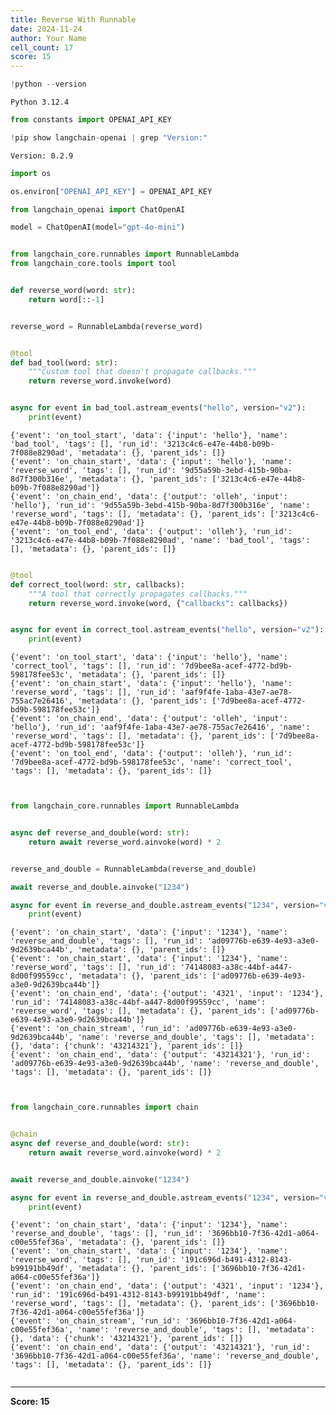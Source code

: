 ```yaml
---
title: Reverse With Runnable
date: 2024-11-24
author: Your Name
cell_count: 17
score: 15
---
```


```python
!python --version
```

    Python 3.12.4



```python
from constants import OPENAI_API_KEY
```


```python
!pip show langchain-openai | grep "Version:"
```

    Version: 0.2.9



```python
import os
```


```python
os.environ["OPENAI_API_KEY"] = OPENAI_API_KEY
```


```python
from langchain_openai import ChatOpenAI

model = ChatOpenAI(model="gpt-4o-mini")
```


```python

```


```python
from langchain_core.runnables import RunnableLambda
from langchain_core.tools import tool


def reverse_word(word: str):
    return word[::-1]


reverse_word = RunnableLambda(reverse_word)


@tool
def bad_tool(word: str):
    """Custom tool that doesn't propagate callbacks."""
    return reverse_word.invoke(word)


async for event in bad_tool.astream_events("hello", version="v2"):
    print(event)
```

    {'event': 'on_tool_start', 'data': {'input': 'hello'}, 'name': 'bad_tool', 'tags': [], 'run_id': '3213c4c6-e47e-44b8-b09b-7f088e8290ad', 'metadata': {}, 'parent_ids': []}
    {'event': 'on_chain_start', 'data': {'input': 'hello'}, 'name': 'reverse_word', 'tags': [], 'run_id': '9d55a59b-3ebd-415b-90ba-8d7f300b316e', 'metadata': {}, 'parent_ids': ['3213c4c6-e47e-44b8-b09b-7f088e8290ad']}
    {'event': 'on_chain_end', 'data': {'output': 'olleh', 'input': 'hello'}, 'run_id': '9d55a59b-3ebd-415b-90ba-8d7f300b316e', 'name': 'reverse_word', 'tags': [], 'metadata': {}, 'parent_ids': ['3213c4c6-e47e-44b8-b09b-7f088e8290ad']}
    {'event': 'on_tool_end', 'data': {'output': 'olleh'}, 'run_id': '3213c4c6-e47e-44b8-b09b-7f088e8290ad', 'name': 'bad_tool', 'tags': [], 'metadata': {}, 'parent_ids': []}



```python

```


```python
@tool
def correct_tool(word: str, callbacks):
    """A tool that correctly propagates callbacks."""
    return reverse_word.invoke(word, {"callbacks": callbacks})


async for event in correct_tool.astream_events("hello", version="v2"):
    print(event)
```

    {'event': 'on_tool_start', 'data': {'input': 'hello'}, 'name': 'correct_tool', 'tags': [], 'run_id': '7d9bee8a-acef-4772-bd9b-598178fee53c', 'metadata': {}, 'parent_ids': []}
    {'event': 'on_chain_start', 'data': {'input': 'hello'}, 'name': 'reverse_word', 'tags': [], 'run_id': 'aaf9f4fe-1aba-43e7-ae78-755ac7e26416', 'metadata': {}, 'parent_ids': ['7d9bee8a-acef-4772-bd9b-598178fee53c']}
    {'event': 'on_chain_end', 'data': {'output': 'olleh', 'input': 'hello'}, 'run_id': 'aaf9f4fe-1aba-43e7-ae78-755ac7e26416', 'name': 'reverse_word', 'tags': [], 'metadata': {}, 'parent_ids': ['7d9bee8a-acef-4772-bd9b-598178fee53c']}
    {'event': 'on_tool_end', 'data': {'output': 'olleh'}, 'run_id': '7d9bee8a-acef-4772-bd9b-598178fee53c', 'name': 'correct_tool', 'tags': [], 'metadata': {}, 'parent_ids': []}



```python

```


```python

```


```python
from langchain_core.runnables import RunnableLambda


async def reverse_and_double(word: str):
    return await reverse_word.ainvoke(word) * 2


reverse_and_double = RunnableLambda(reverse_and_double)

await reverse_and_double.ainvoke("1234")

async for event in reverse_and_double.astream_events("1234", version="v2"):
    print(event)
```

    {'event': 'on_chain_start', 'data': {'input': '1234'}, 'name': 'reverse_and_double', 'tags': [], 'run_id': 'ad09776b-e639-4e93-a3e0-9d2639bca44b', 'metadata': {}, 'parent_ids': []}
    {'event': 'on_chain_start', 'data': {'input': '1234'}, 'name': 'reverse_word', 'tags': [], 'run_id': '74148083-a38c-44bf-a447-8d00f99559cc', 'metadata': {}, 'parent_ids': ['ad09776b-e639-4e93-a3e0-9d2639bca44b']}
    {'event': 'on_chain_end', 'data': {'output': '4321', 'input': '1234'}, 'run_id': '74148083-a38c-44bf-a447-8d00f99559cc', 'name': 'reverse_word', 'tags': [], 'metadata': {}, 'parent_ids': ['ad09776b-e639-4e93-a3e0-9d2639bca44b']}
    {'event': 'on_chain_stream', 'run_id': 'ad09776b-e639-4e93-a3e0-9d2639bca44b', 'name': 'reverse_and_double', 'tags': [], 'metadata': {}, 'data': {'chunk': '43214321'}, 'parent_ids': []}
    {'event': 'on_chain_end', 'data': {'output': '43214321'}, 'run_id': 'ad09776b-e639-4e93-a3e0-9d2639bca44b', 'name': 'reverse_and_double', 'tags': [], 'metadata': {}, 'parent_ids': []}



```python

```


```python

```


```python
from langchain_core.runnables import chain


@chain
async def reverse_and_double(word: str):
    return await reverse_word.ainvoke(word) * 2


await reverse_and_double.ainvoke("1234")

async for event in reverse_and_double.astream_events("1234", version="v2"):
    print(event)
```

    {'event': 'on_chain_start', 'data': {'input': '1234'}, 'name': 'reverse_and_double', 'tags': [], 'run_id': '3696bb10-7f36-42d1-a064-c00e55fef36a', 'metadata': {}, 'parent_ids': []}
    {'event': 'on_chain_start', 'data': {'input': '1234'}, 'name': 'reverse_word', 'tags': [], 'run_id': '191c696d-b491-4312-8143-b99191bb49df', 'metadata': {}, 'parent_ids': ['3696bb10-7f36-42d1-a064-c00e55fef36a']}
    {'event': 'on_chain_end', 'data': {'output': '4321', 'input': '1234'}, 'run_id': '191c696d-b491-4312-8143-b99191bb49df', 'name': 'reverse_word', 'tags': [], 'metadata': {}, 'parent_ids': ['3696bb10-7f36-42d1-a064-c00e55fef36a']}
    {'event': 'on_chain_stream', 'run_id': '3696bb10-7f36-42d1-a064-c00e55fef36a', 'name': 'reverse_and_double', 'tags': [], 'metadata': {}, 'data': {'chunk': '43214321'}, 'parent_ids': []}
    {'event': 'on_chain_end', 'data': {'output': '43214321'}, 'run_id': '3696bb10-7f36-42d1-a064-c00e55fef36a', 'name': 'reverse_and_double', 'tags': [], 'metadata': {}, 'parent_ids': []}



```python

```


---
**Score: 15**